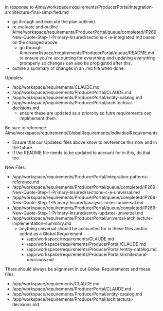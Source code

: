 in response to Aime/workspace/requirements/ProducerPortal/integration-architecture-final-simplified.md

* go through and execute the plan outlined.
* re evaluate and outline Aime/workspace/requirements/ProducerPortal/queue/completed/IP269-New-Quote-Step-1-Primary-Insured/sections-c-e-integrated.md based on the changed above
  * go through Aime/workspace/requirements/ProducerPortal/queue/README.md to ensure you're accounting for everything and updating everything promperly so changes can also be propigated after this.
* outline a summary of changes in an .md file when done. 

Updates:                                                                                                                       
* /app/workspace/requirements/CLAUDE.md                                                                                        
* /app/workspace/requirements/ProducerPortal/CLAUDE.md                                                                         
* /app/workspace/requirements/ProducerPortal/entity-catalog.md                                                                 
* /app/workspace/requirements/ProducerPortal/architectural-decisions.md
  * ensure these are updated as a prioroity so futre requirements can implmement them.

Be sure to reference Aime/workspace/requirements/GlobalRequirements/IndividualRequirements
* Ensure that our Updates: files above know to revference this now and in the future
* If the README file needs to be updated to account for in this, do that too.

New Files:
* /app/workspace/requirements/ProducerPortal/integration-patterns-reference.md                                                 
* /app/workspace/requirements/ProducerPortal/queue/completed/IP269-New-Quote-Step-1-Primary-Insured/sections-c-e-universal.md  
* /app/workspace/requirements/ProducerPortal/queue/completed/IP269-New-Quote-Step-1-Primary-Insured/analysis-notes-universal.md
* /app/workspace/requirements/ProducerPortal/queue/completed/IP269-New-Quote-Step-1-Primary-Insured/entity-updates-universal.md
* /app/workspace/requirements/ProducerPortal/universal-architecture-implementation-summary.md
  * anything universal should be accounted for in these files and/or added as a Global Requirement
    * /app/workspace/requirements/CLAUDE.md                                                                                    
    * /app/workspace/requirements/ProducerPortal/CLAUDE.md                                                                     
    * /app/workspace/requirements/ProducerPortal/entity-catalog.md                                                             
    * /app/workspace/requirements/ProducerPortal/architectural-decisions.md

There should always be alignment in our Global Requirements and these files.
* /app/workspace/requirements/CLAUDE.md                                                                                        
* /app/workspace/requirements/ProducerPortal/CLAUDE.md                                                                         
* /app/workspace/requirements/ProducerPortal/entity-catalog.md                                                                 
* /app/workspace/requirements/ProducerPortal/architectural-decisions.md